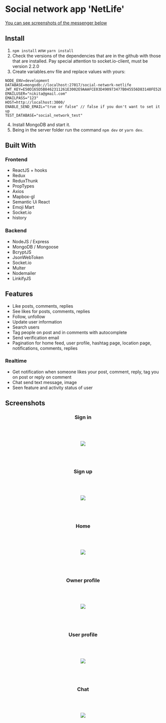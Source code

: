# Social network app 'NetLife'

[You can see screenshots of the messenger below](#screenshots)

## Install

1. `npm install` или `yarn install`
2. Check the versions of the dependencies that are in the github with those that are installed. Pay special attention to socket.io-client, must be version 2.2.0
3. Create variables.env file and replace values with yours:

```
NODE_ENV=development
DATABASE=mongodb://localhost:27017/social-network-netlife
JWT_KEY=E50D165D5B8462311261E3002E9AAAFCE03D490973477B045556D83148FE52EA
EMAILUSER="nikita@gmail.com"
EMAILPASS="123"
HOST=http://localhost:3000/
ENABLE_SEND_EMAIL="true or false" // false if you don't want to set it up
TEST_DATABASE="social_network_test"
```

4. Install MongoDB and start it.
5. Being in the server folder run the command `npm dev` or `yarn dev`.

## Built With

### Frontend

-   ReactJS + hooks
-   Redux
-   ReduxThunk
-   PropTypes
-   Axios
-   Mapbox-gl
-   Semantic Ui React
-   Emoji Mart
-   Socket.io
-   history

### Backend

-   NodeJS / Express
-   MongoDB / Mongoose
-   BcryptJS
-   JsonWebToken
-   Socket.io
-   Multer
-   Nodemailer
-   LinkifyJS

## Features

-   Like posts, comments, replies
-   See likes for posts, comments, replies
-   Follow, unfollow
-   Update user information
-   Search users
-   Tag people on post and in comments with autocomplete
-   Send verification email
-   Pagination for home feed, user profile, hashtag page, location page, notifications, comments, replies

### Realtime

-   Get notification when someone likes your post, comment, reply, tag you on post or reply on comment
-   Chat send text message, image
-   Seen feature and activity status of user

## <a name="screenshots">Screenshots</a>

<div align="center" >
  <h3>Sign in</h3>
  <img style="margin:50px 0;" src="./client/public/assets/images/readme/signin.jpg" />

  <h3>Sign up</h3>
  <img style="margin:50px 0;" src="./client/public/assets/images/readme/signup.jpg" />

  <h3>Home</h3>
  <img style="margin:50px 0;" src="./client/public/assets/images/readme/home.jpg" />

  <h3>Owner profile</h3>
  <img style="margin:50px 0;" src="./client/public/assets/images/readme/owner-profile.jpg" />

  <h3>User profile</h3>
  <img style="margin:50px 0;" src="./client/public/assets/images/readme/user-profile.jpg" />

  <h3>Chat</h3>
  <img style="margin:50px 0;" src="./client/public/assets/images/readme/chat.jpg" />
</div>
